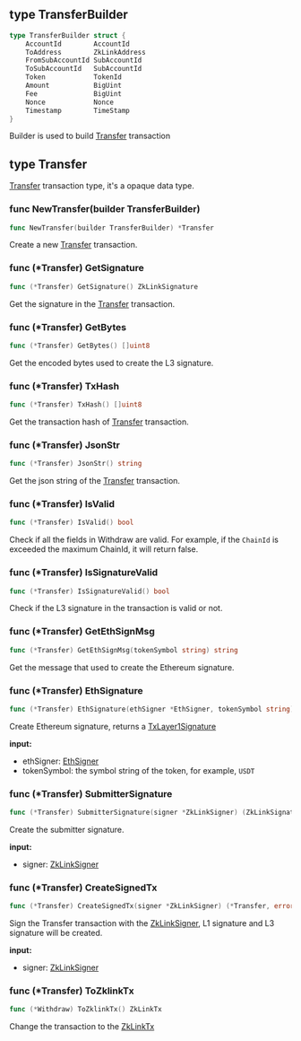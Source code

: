 ## type TransferBuilder

```go
type TransferBuilder struct {
	AccountId        AccountId
	ToAddress        ZkLinkAddress
	FromSubAccountId SubAccountId
	ToSubAccountId   SubAccountId
	Token            TokenId
	Amount           BigUint
	Fee              BigUint
	Nonce            Nonce
	Timestamp        TimeStamp
}
```
Builder is used to build [Transfer](#type-transfer) transaction

## type Transfer
[Transfer](../../../api-and-sdk/data-types/transaction/transfer.md) transaction type, it's a opaque data type.

### func NewTransfer(builder TransferBuilder)

```go
func NewTransfer(builder TransferBuilder) *Transfer
```

Create a new [Transfer](#type-transfer) transaction.

### func (*Transfer) GetSignature

```go
func (*Transfer) GetSignature() ZkLinkSignature
```

Get the signature in the [Transfer](#type-transfer) transaction.

### func (*Transfer) GetBytes

```go
func (*Transfer) GetBytes() []uint8
```

Get the encoded bytes used to create the L3 signature.


### func (*Transfer) TxHash

```go
func (*Transfer) TxHash() []uint8
```

Get the transaction hash of [Transfer](#type-transfer) transaction.

### func (*Transfer) JsonStr

```go
func (*Transfer) JsonStr() string
```

Get the json string of the [Transfer](#type-transfer) transaction.

### func (*Transfer) IsValid

```go
func (*Transfer) IsValid() bool
```

Check if all the fields in Withdraw are valid. For example, if the `ChainId` is exceeded the maximum ChainId, it will return false.


### func (*Transfer) IsSignatureValid

```go
func (*Transfer) IsSignatureValid() bool
```

Check if the L3 signature in the transaction is valid or not.

### func (*Transfer) GetEthSignMsg

```go
func (*Transfer) GetEthSignMsg(tokenSymbol string) string
```

Get the message that used to create the Ethereum signature.

### func (*Transfer) EthSignature

```go
func (*Transfer) EthSignature(ethSigner *EthSigner, tokenSymbol string) (TxLayer1Signature, error)
```
Create Ethereum signature, returns a [TxLayer1Signature](../basic_types.md#txlayer1signature)

**input:**
* ethSigner: [EthSigner](../signer.md#type-ethsigner)
* tokenSymbol: the symbol string of the token, for example, `USDT`

### func (*Transfer) SubmitterSignature

```go
func (*Transfer) SubmitterSignature(signer *ZkLinkSigner) (ZkLinkSignature, error)
```

Create the submitter signature.

**input:**
* signer: [ZkLinkSigner](../signer.md#type-zklinksigner)

### func (*Transfer) CreateSignedTx

```go
func (*Transfer) CreateSignedTx(signer *ZkLinkSigner) (*Transfer, error) {
```

Sign the Transfer transaction with the [ZkLinkSigner](../signer.md#type-zklinksigner), L1 signature and L3 signature will be created.

**input:**
* signer: [ZkLinkSigner](../signer.md#type-zklinksigner)

### func (*Transfer) ToZklinkTx

```go
func (*Withdraw) ToZklinkTx() ZkLinkTx
```

Change the transaction to the [ZkLinkTx](../basic_types.md#zklinktx)
